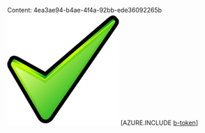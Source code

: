 Content: 4ea3ae94-b4ae-4f4a-92bb-ede36092265b![image](7dd201a5-a8a2-4dd0-9633-49e81409e7e0.png)
[AZURE.INCLUDE [b-token](06e83a67-60ed-465b-a3e0-696b5800d565.md)]

